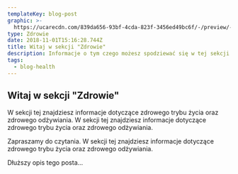 ```yaml
---
templateKey: blog-post
graphic: >-
  https://ucarecdn.com/839da656-93bf-4cda-823f-3456ed49bc6f/-/preview/-/enhance/8/
type: Zdrowie
date: 2018-11-01T15:16:28.744Z
title: Witaj w sekcji "Zdrowie"
description: Informacje o tym czego możesz spodziewać się w tej sekcji.
tags:
  - blog-health
---
```

## Witaj w sekcji "Zdrowie"

W sekcji tej znajdziesz informacje dotyczące zdrowego trybu życia oraz zdrowego odżywiania.
W sekcji tej znajdziesz informacje dotyczące zdrowego trybu życia oraz zdrowego odżywiania.

Zapraszamy do czytania. W sekcji tej znajdziesz informacje dotyczące zdrowego trybu życia oraz zdrowego odżywiania.



Dłuższy opis tego posta...
